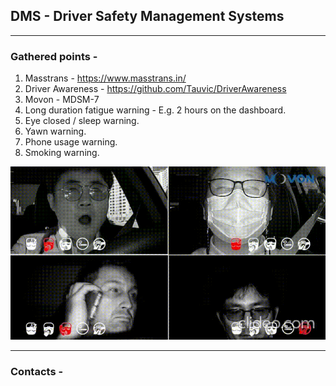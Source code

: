 ## DMS - Driver Safety Management Systems

---

### Gathered points -

1. Masstrans - https://www.masstrans.in/
2. Driver Awareness - https://github.com/Tauvic/DriverAwareness
3. Movon - MDSM-7 
4. Long duration fatigue warning - E.g. 2 hours on the dashboard.
5. Eye closed / sleep warning.
6. Yawn warning.
7. Phone usage warning.
8. Smoking warning.

![dsms in work](assets/DSMS.gif)

---

### Contacts -
